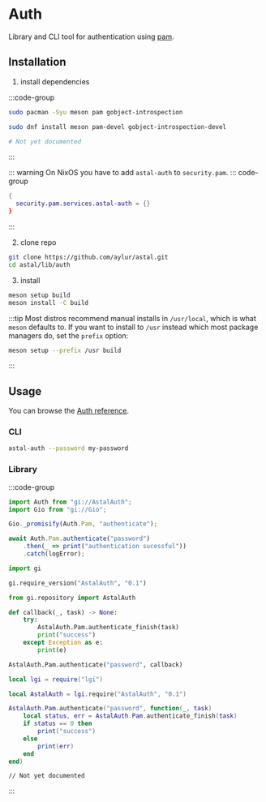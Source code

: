 # Auth

Library and CLI tool for authentication using [pam](https://github.com/linux-pam/linux-pam).

## Installation

1. install dependencies

:::code-group

```sh [<i class="devicon-archlinux-plain"></i> Arch]
sudo pacman -Syu meson pam gobject-introspection
```

```sh [<i class="devicon-fedora-plain"></i> Fedora]
sudo dnf install meson pam-devel gobject-introspection-devel
```

```sh [<i class="devicon-ubuntu-plain"></i> Ubuntu]
# Not yet documented
```

:::

::: warning On NixOS you have to add `astal-auth` to `security.pam`.
::: code-group

```nix [configuration.nix]
{
  security.pam.services.astal-auth = {}
}
```

:::

2. clone repo

```sh
git clone https://github.com/aylur/astal.git
cd astal/lib/auth
```

3. install

```sh
meson setup build
meson install -C build
```

:::tip
Most distros recommend manual installs in `/usr/local`,
which is what `meson` defaults to. If you want to install to `/usr`
instead which most package managers do, set the `prefix` option:

```sh
meson setup --prefix /usr build
```

:::

## Usage

You can browse the [Auth reference](https://aylur.github.io/libastal/auth).

### CLI

```sh
astal-auth --password my-password
```

### Library

:::code-group

```js [<i class="devicon-javascript-plain"></i> JavaScript]
import Auth from "gi://AstalAuth";
import Gio from "gi://Gio";

Gio._promisify(Auth.Pam, "authenticate");

await Auth.Pam.authenticate("password")
    .then(_ => print("authentication sucessful"))
    .catch(logError);
```

```py [<i class="devicon-python-plain"></i> Python]
import gi

gi.require_version("AstalAuth", "0.1")

from gi.repository import AstalAuth 

def callback(_, task) -> None:
    try:
        AstalAuth.Pam.authenticate_finish(task)
        print("success")
    except Exception as e:
        print(e)

AstalAuth.Pam.authenticate("password", callback)
```

```lua [<i class="devicon-lua-plain"></i> Lua]
local lgi = require("lgi")

local AstalAuth = lgi.require("AstalAuth", "0.1")

AstalAuth.Pam.authenticate("password", function(_, task)
	local status, err = AstalAuth.Pam.authenticate_finish(task)
	if status == 0 then
		print("success")
	else
		print(err)
	end
end)
```

```vala [<i class="devicon-vala-plain"></i> Vala]
// Not yet documented
```

:::
